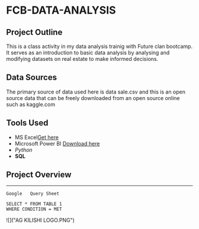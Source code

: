 # FCB-DATA-ANALYSIS

## Project Outline
This is a class activity in my data analysis trainig with Future clan bootcamp. It serves as an introduction to basic data analysis by analysing and modifying datasets on real estate to make informed decisions.

## Data Sources
The primary source of data used  here is data sale.csv and this is an open source data that can be freely downloaded from an open source online such as kaggle.com

## Tools Used
- MS Excel[Get here](https://www.microsoft.com/en/microsoft-365/excel)
- Microsoft Power BI [Download here](https://www.microsoft.com/en-us/download/details.aspx?id=58494)
- *Python*
- **SQL**

## Project Overview
---


```
Google   Query Sheet

SELECT * FROM TABLE 1
WHERE CONDITION = MET

```

![]("AG KILISHI LOGO.PNG")







